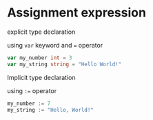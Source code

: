 # Assignment expression

explicit type declaration

using ```var``` keyword and ```=``` operator

```go
var my_number int = 3
var my_string string = "Hello World!"
```

Implicit type declaration

using ```:=``` operator

```go
my_number := 7
my_string := "Hello, World!"
```
